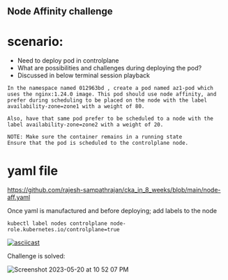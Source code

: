 ## Node Affinity challenge

# scenario:
* Need to deploy pod in controlplane
* What are possibilities and challenges during deploying the pod?
* Discussed in below terminal session playback

```
In the namespace named 012963bd , create a pod named az1-pod which uses the nginx:1.24.0 image. This pod should use node affinity, and prefer during scheduling to be placed on the node with the label availability-zone=zone1 with a weight of 80.

Also, have that same pod prefer to be scheduled to a node with the label availability-zone=zone2 with a weight of 20.

NOTE: Make sure the container remains in a running state
Ensure that the pod is scheduled to the controlplane node.
```
# yaml file
https://github.com/rajesh-sampathrajan/cka_in_8_weeks/blob/main/node-aff.yaml

Once yaml is manufactured and before deploying; add labels to the node

```
kubectl label nodes controlplane node-role.kubernetes.io/controlplane=true

```

[![asciicast](https://asciinema.org/a/3R3MLOVd7GnnXe7cP6ghBrAin.svg)](https://asciinema.org/a/3R3MLOVd7GnnXe7cP6ghBrAin)

Challenge is solved:

![Screenshot 2023-05-20 at 10 52 07 PM](https://github.com/rajesh-sampathrajan/cka_in_8_weeks/assets/111441779/4f861b46-87ca-4e9e-a445-be82159177a7)
